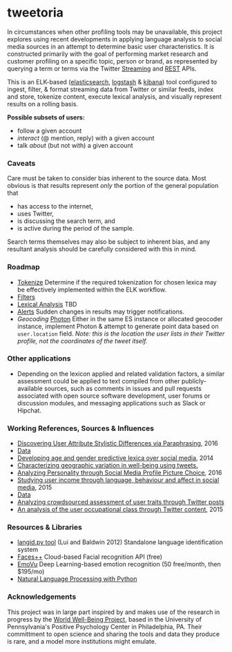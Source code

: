 # tweetoria

In circumstances when other profiling tools may be unavailable, this project explores using recent developments in applying language analysis to social media sources in an attempt to determine basic user characteristics. It is constructed primarily with the goal of performing market research and customer profiling on a specific topic, person or brand, as represented by querying a term or terms via the Twitter [Streaming](https://dev.twitter.com/streaming/overview) and [REST](https://dev.twitter.com/rest/overview) APIs.

This is an ELK-based ([elasticsearch](https://www.elastic.co/products/elasticsearch), [logstash](https://www.elastic.co/products/logstash) & [kibana](https://www.elastic.co/products/kibana)) tool configured to ingest, filter, & format streaming data from Twitter or similar feeds, index and store, tokenize content, execute lexical analysis, and visually represent results on a rolling basis.

**Possible subsets of users:**
- follow a given account
- *interact* (@ mention, reply) with a given account
- talk *about* (but not with) a given account


### Caveats
Care must be taken to consider bias inherent to the source data. Most obvious is that results represent *only* the portion of the general population that
- has access to the internet,
- uses Twitter,
- is discussing the search term, and 
- is active during the period of the sample. 

Search terms themselves may also be subject to inherent bias, and any resultant analysis should be carefully considered with this in mind.

### Roadmap
- [Tokenize](https://www.elastic.co/guide/en/elasticsearch/reference/current/analysis-tokenizers.html) Determine if the required tokenization for chosen lexica may be effectively implemented within the ELK workflow.
- [Filters](https://www.elastic.co/guide/en/elasticsearch/reference/current/analysis-tokenfilters.html)
- [Lexical Analysis]() TBD
- [Alerts](https://www.elastic.co/products/watcher) Sudden changes in results may trigger notifications.
- _Geocoding_ [Photon](https://github.com/komoot/photon) Either in the same ES instance or allocated geocoder instance, implement Photon & attempt to generate point data based on `user.location` field. *Note: this is the location the user lists in their Twitter profile, not the coordinates of the tweet itself.*

### Other applications
- Depending on the lexicon applied and related validation factors, a similar assessment could be applied to text compiled from other publicly-available sources, such as comments in issues and pull requests associated with open source software development, user forums or discussion modules, and messaging applications such as Slack or Hipchat.

### Working References, Sources & Influences
- [Discovering User Attribute Stylistic Differences via Paraphrasing](http://wwbp.org/papers/discovering_user_attribute.pdf), 2016
 - [Data](https://figshare.com/articles/Paraphrase_choice_based_on_user_traits/1613525)
- [Developing age and gender predictive lexica over social media](https://scholar.google.com/citations?view_op=view_citation&hl=en&user=gFN4QUYAAAAJ&citation_for_view=gFN4QUYAAAAJ:9yKSN-GCB0IC), 2014 
- [Characterizing geographic variation in well-being using tweets.](https://scholar.google.com/citations?view_op=view_citation&hl=en&user=Na16PsUAAAAJ&citation_for_view=Na16PsUAAAAJ:d1gkVwhDpl0C)
- [Analyzing Personality through Social Media Profile Picture Choice](http://wwbp.org/papers/persimages16icwsm.pdf), 2016
- [Studying user income through language, behaviour and affect in social media](http://journals.plos.org/plosone/article?id=10.1371/journal.pone.0138717), 2015
 - [Data](https://figshare.com/articles/Twitter_User_Income_Dataset/1515997)
- [Analyzing crowdsourced assessment of user traits through Twitter posts](https://sites.sas.upenn.edu/danielpr/publications/analyzing-crowdsourced-assessment-user-traits-through-twitter-posts)
- [An analysis of the user occupational class through Twitter content](http://wwbp.org/papers/jobs15acl.pdf), 2015


### Resources & Libraries
- [langid.py tool](https://github.com/saffsd/langid.py) (Lui and Baldwin 2012) Standalone language identification system
- [Faces++](https://github.com/FacePlusPlus/facepp-python-sdk/tree/v2.0) Cloud-based Facial recognition API (free)
- [EmoVu](http://emovu.com/e/developers/api/) Deep Learning-based emotion recognition (50 free/month, then $195/mo)
- [Natural Language Processing with Python](http://www.nltk.org/book/)

### Acknowledgements 
This project was in large part inspired by and makes use of the research in progress by the [World Well-Being Project](http://www.wwbp.org/about.html), based in the University of Pennsylvania's Positive Psychology Center in Philadelphia, PA. Their committment to open science and sharing the tools and data they produce is rare, and a model more institutions might emulate.
